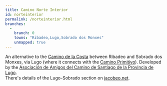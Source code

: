 ```yaml
---
title: Camino Norte Interior
id: norteinterior
permalink: /norteinterior.html
branches:
  -
    branch: 0
    towns: "Ribadeo,Lugo,Sobrado dos Monxes"
    unmapped: true
---
```


An alternative to the [Camino de la Costa][0] between Ribadeo and Sobrado dos Monxes, via Lugo (where it connects with the [Camino Primitivo][1]). Developed by the [Asociación de Amigos del Camino de Santiago de la Provincia de Lugo][2].  
There's details of the Lugo-Sobrado section on [jacobeo.net][3].

[0]: costa.html
[1]: primitivo.html
[2]: http://www.lugocamino.com/
[3]: http://www.jacobeo.net/documentos/ficheros_documentos/variante_sobrado.pdf